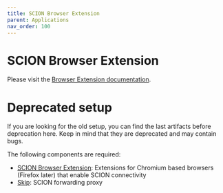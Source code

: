 ```yaml
---
title: SCION Browser Extension
parent: Applications
nav_order: 100
---
```


# SCION Browser Extension

Please visit the [Browser Extension documentation](https://scion-browser-extension.readthedocs.io/en/latest/).

# Deprecated setup
If you are looking for the old setup, you can find the last artifacts before deprecation here. Keep in mind that they are deprecated and may contain bugs.

The following components are required:
- [SCION Browser Extension](https://github.com/netsys-lab/scion-browser-extensions/tree/v0.4.0): Extensions for Chromium based browsers (Firefox later) that enable SCION connectivity
- [Skip](https://github.com/netsec-ethz/scion-apps/tree/v0.6.0/skip): SCION forwarding proxy